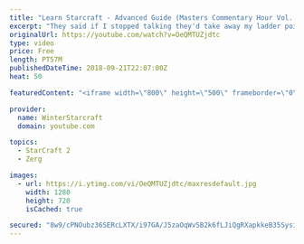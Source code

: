 ```yaml
---
title: "Learn Starcraft - Advanced Guide (Masters Commentary Hour Vol. 1)"
excerpt: "They said if I stopped talking they'd take away my ladder points. Next one I upload will have more terran/toss blame RNGesus."
originalUrl: https://youtube.com/watch?v=OeQMTUZjdtc
type: video
price: Free
length: PT57M
publishedDateTime: 2018-09-21T22:07:00Z
heat: 50

featuredContent: "<iframe width=\"800\" height=\"500\" frameborder=\"0\" src=\"https://www.youtube.com/embed/OeQMTUZjdtc\" allow=\"accelerometer; autoplay; encrypted-media; gyroscope; picture-in-picture\" allowfullscreen></iframe>"

provider:
  name: WinterStarcraft
  domain: youtube.com

topics:
  - StarCraft 2
  - Zerg

images:
  - url: https://i.ytimg.com/vi/OeQMTUZjdtc/maxresdefault.jpg
    width: 1280
    height: 720
    isCached: true

secured: "8w9/cPNOubz36SERcLXTX/i97GA/J5zaOqWvSB2k6fLJiQgRXapkkeB35Sysi1AfsjBmL8EWgEaPRzZchP151IQtbVXDjqmA0VUiLjn9dTGrOczGbK6wpd+d45EP2wqwCwoen+MQzmHKmyTsTNeyfDdtx2p7PpX0hYfRZumMhyDZ8pf3T35GMH+wUtteVdltvR34WkZN6uWPD2Lv17lqVqBbJn0iVFHweW57eK/0C20D9YNlmyBDN3DFAKuLiVvRMyRWUd7CUUE6pcg4HcvJKq3SZ6867FOwoXnxLqSoeVRF7NshtXudyHv+hCDVTrENPOkUIpzcQ9rYhBsOKVmGN0dn12AGvMBB/seIICiw/GHXF4sGJ+1flCfEixQz0kDQEq946Bj5H+H+qUrB5GIKxGl5AXiRJNHZl5s3IKszJkc=;WgYPoQygVywPMInUYEsWFg=="
---
```



